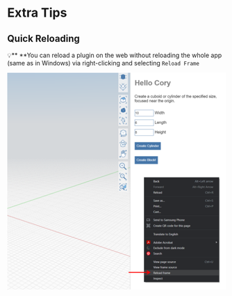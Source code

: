 # Extra Tips

## Quick Reloading

💡** **You can reload a plugin on the web without reloading the whole app (same as in Windows) via right-clicking and selecting `Reload Frame`

![](<../../../.gitbook/assets/d11 (1).png>)

